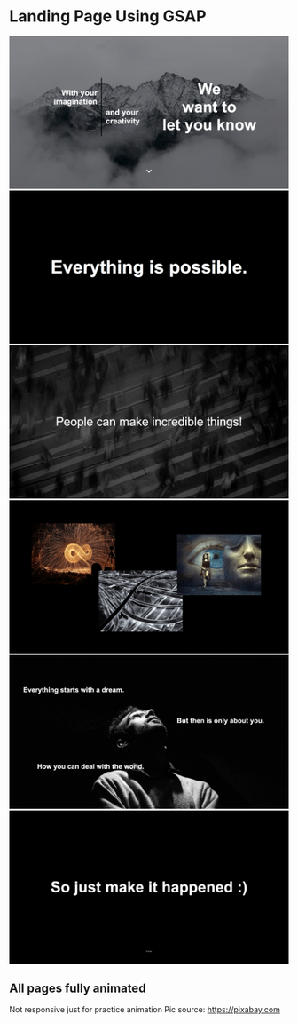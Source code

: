 # Landing Page Using GSAP

![](preview/Screenshot-1.png)
![](preview/Screenshot-2.png)
![](preview/Screenshot-3.png)
![](preview/Screenshot-4.png)
![](preview/Screenshot-5.png)
![](preview/Screenshot-6.png)

## All pages fully animated
Not responsive just for practice animation
Pic source: https://pixabay.com
